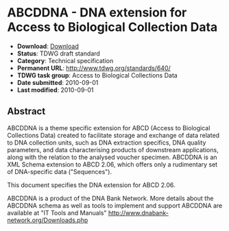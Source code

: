 # ABCDDNA - DNA extension for Access to Biological Collection Data

* **Download**: [Download](640-3005-1-SM.pdf)
* **Status**: TDWG draft standard
* **Category**: Technical specification
* **Permanent URL**: http://www.tdwg.org/standards/640/
* **TDWG task group**: Access to Biological Collections Data
* **Date submitted**: 2010-09-01
* **Last modified**: 2010-09-01

## Abstract

ABCDDNA is a theme specific extension for ABCD (Access to Biological Collections Data) created to facilitate storage and exchange of data related to DNA collection units, such as DNA extraction specifics, DNA quality parameters, and data characterising products of downstream applications, along with the relation to the analysed voucher specimen. ABCDDNA is an XML Schema extension to ABCD 2.06, which offers only a rudimentary set of DNA-specific data ("Sequences").

This document specifies the DNA extension for ABCD 2.06.

ABCDDNA is a product of the DNA Bank Network. More details about the ABCDDNA schema as well as tools to implement and support ABCDDNA are available at "IT Tools and Manuals" http://www.dnabank-network.org/Downloads.php
